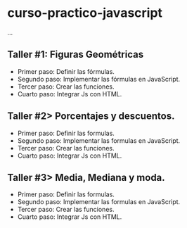 # curso-practico-javascript

...
## Taller #1: Figuras Geométricas

- Primer paso: Definir las fórmulas.
- Segundo paso: Implementar las fórmulas en JavaScript.
- Tercer paso: Crear las funciones.
- Cuarto paso: Integrar Js con HTML.

## Taller #2> Porcentajes y descuentos.

- Primer paso: Definir las formulas.
- Segundo paso: Implementar las formulas en JavaScript.
- Tercer paso: Crear las funciones.
- Cuarto paso: Integrar Js con HTML.

## Taller #3> Media, Mediana y moda.

- Primer paso: Definir las formulas.
- Segundo paso: Implementar las formulas en JavaScript.
- Tercer paso: Crear las funciones.
- Cuarto paso: Integrar Js con HTML.
